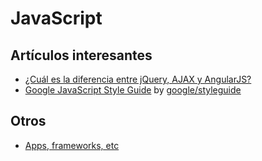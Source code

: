 # JavaScript

## Artículos interesantes

* [¿Cuál es la diferencia entre jQuery, AJAX y AngularJS?](/c/js/jquery-ajax-angularjs.md)
* [Google JavaScript Style Guide](https://google.github.io/styleguide/jsguide.html) by [google/styleguide](https://github.com/google/styleguide)

## Otros

* [Apps, frameworks, etc](/c/js/webs.md)
